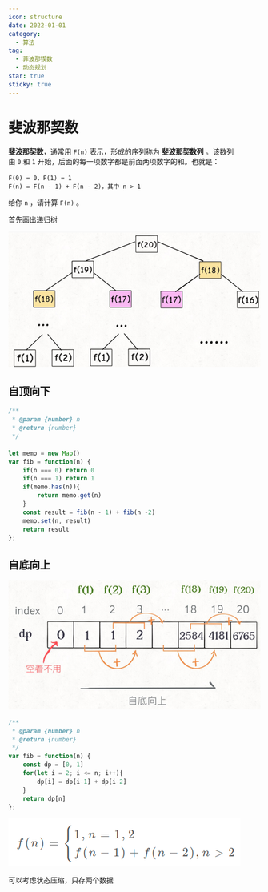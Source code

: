 ```yaml
---
icon: structure
date: 2022-01-01
category:
  - 算法
tag:
  - 菲波那锲数
  - 动态规划
star: true
sticky: true
---
```

# 斐波那契数

**斐波那契数**，通常用 `F(n)` 表示，形成的序列称为 **斐波那契数列** 。该数列由 `0` 和 `1` 开始，后面的每一项数字都是前面两项数字的和。也就是：

```
F(0) = 0，F(1) = 1
F(n) = F(n - 1) + F(n - 2)，其中 n > 1
```

给你 `n` ，请计算 `F(n)` 。

首先画出递归树

![Untitled](../images/fib1.png)

## 自顶向下

```jsx
/**
 * @param {number} n
 * @return {number}
 */

let memo = new Map()
var fib = function(n) {
    if(n === 0) return 0
    if(n === 1) return 1
    if(memo.has(n)){
        return memo.get(n)
    }
    const result = fib(n - 1) + fib(n -2)
    memo.set(n, result)
    return result
};
```

## 自底向上

![Untitled](../images/fib2.png)

```jsx
/**
 * @param {number} n
 * @return {number}
 */
var fib = function(n) {
    const dp = [0, 1]
    for(let i = 2; i <= n; i++){
        dp[i] = dp[i-1] + dp[i-2]
    }
    return dp[n]
};
```

![Untitled](../images/fib3.png)

可以考虑状态压缩，只存两个数据